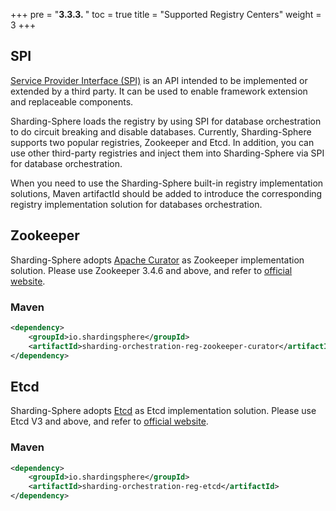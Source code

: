 +++
pre = "<b>3.3.3. </b>"
toc = true
title = "Supported Registry Centers"
weight = 3
+++

## SPI
[Service Provider Interface (SPI)](https://docs.oracle.com/javase/tutorial/sound/SPI-intro.html) is an API intended to be implemented or extended by a third party. It can be used to enable framework extension and replaceable components.

Sharding-Sphere loads the registry by using SPI for database orchestration to do circuit breaking and disable databases. Currently, Sharding-Sphere supports two popular registries, Zookeeper and Etcd. In addition, you can use other third-party registries and inject them into Sharding-Sphere via SPI for database orchestration.

When you need to use the Sharding-Sphere built-in registry implementation solutions, Maven artifactId should be added to introduce the corresponding registry implementation solution for databases orchestration.

## Zookeeper

Sharding-Sphere adopts [Apache Curator](http://curator.apache.org/) as Zookeeper implementation solution. Please use Zookeeper 3.4.6 and above, and refer to [official website](https://zookeeper.apache.org/).

### Maven

```xml
<dependency>
    <groupId>io.shardingsphere</groupId>
    <artifactId>sharding-orchestration-reg-zookeeper-curator</artifactId>
</dependency>
```

## Etcd

Sharding-Sphere adopts [Etcd](https://coreos.com/etcd/) as Etcd implementation solution. Please use Etcd V3 and above, and refer to [official website](https://coreos.com/etcd/docs/latest).

### Maven
```xml
<dependency>
    <groupId>io.shardingsphere</groupId>
    <artifactId>sharding-orchestration-reg-etcd</artifactId>
</dependency>
```
